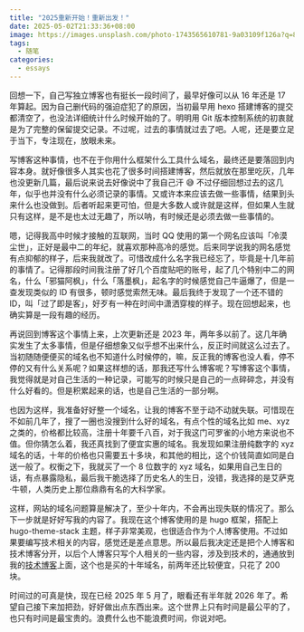 ```yaml
---
title: "2025重新开始！重新出发！"
date: 2025-05-02T21:33:36+08:00
image: https://images.unsplash.com/photo-1743565610781-9a03109f126a?q=80&w=3870&auto=format&fit=crop&ixlib=rb-4.0.3&ixid=M3wxMjA3fDB8MHxwaG90by1wYWdlfHx8fGVufDB8fHx8fA%3D%3D
tags:
  - 随笔
categories:
  - essays
---
```


回想一下，自己写独立博客也有挺长一段时间了，最早好像可以从 16 年还是 17 年算起。因为自己删代码的强迫症犯了的原因，当初最早用 hexo 搭建博客的提交都清空了，也没法详细统计什么时候开始的了。明明用 Git 版本控制系统的初衷就是为了完整的保留提交记录。不过呢，过去的事情就过去了吧。人呢，还是要立足于当下，专注现在，放眼未来。

写博客这种事情，也不在于你用什么框架什么工具什么域名，最终还是要落回到内容本身。就好像很多人其实也花了很多时间搭建博客，然后就放在那里吃灰，几年也没更新几篇，最后说来说去好像说中了我自己汗 😅 不过仔细回想过去的这几年，似乎也并没有什么必须记录的事情。又或许本来应该去做一些事情，结果到头来什么也没做到。后者听起来更可怕，但是大多数人或许就是这样，但如果人生就只有这样，是不是也太过无趣了，所以呐，有时候还是必须去做一些事情的。

嗯，记得我高中时候才接触的互联网，当时 QQ 使用的第一个网名应该叫「冷漠尘世」，正好是最中二的年纪，就喜欢那种高冷的感觉。后来同学说我的网名感觉有点抑郁的样子，后来我就改了。可惜改成什么名字我已经忘了，毕竟是十几年前的事情了。记得那段时间我注册了好几个百度贴吧的账号，起了几个特别中二的网名，什么「邪猫阿枫」，什么「落墨枫」，起名字的时候感觉自己牛逼爆了，但是一查发现类似的 ID 有很多，顿时感觉索然无味。最后我终于发现了一个还不错的 ID，叫「过了即是客」，好歹有一种在时间中潇洒穿梭的样子。现在回想起来，也确实算是一段有趣的经历。

再说回到博客这个事情上来，上次更新还是 2023 年，两年多以前了。这几年确实发生了太多事情，但是仔细想象又似乎想不出来什么，反正时间就这么过去了。当初随随便便买的域名也不知道什么时候停的，嘛，反正我的博客也没人看，停不停的又有什么关系呢？如果这样想的话，那我还写什么博客呢？写博客这个事情，我觉得就是对自己生活的一种记录，可能写的时候只是自己的一点碎碎念，并没有什么好看的。但是积累起来的话，也是自己生活的一部分啊。

也因为这样，我准备好好整一个域名，让我的博客不至于动不动就失联。可惜现在不如前几年了，搜了一圈也没搜到什么好的域名，有点个性的域名比如 me、xyz 之类的，价格都比较高，注册十年要千八百，对于我这门可罗雀的小地方来说也不值。但你猜怎么着，我还真找到了便宜实惠的域名。我发现如果注册纯数字的 xyz 域名的话，十年的价格也只需要五十多块，和其他的相比，这个价钱简直如同是白送一般了。权衡之下，我就买了一个 8 位数字的 xyz 域名，如果用自己生日的话，有点暴露隐私，最后我干脆选择了历史名人的生日，没错，我选择的是艾萨克·牛顿，人类历史上那位鼎鼎有名的大科学家。

这样，网站的域名问题算是解决了，至少十年内，不会再出现失联的情况了。那么下一步就是好好写我的内容了。我现在这个博客使用的是 hugo 框架，搭配上 hugo-theme-stack 主题，样子非常美观，也很适合作为个人博客使用。不过如果要编写技术相关的内容，感觉还是差点意思。所以最后我决定还是把个人博客和技术博客分开，以后个人博客只写个人相关的一些内容，涉及到技术的，通通放到我的[技术博客](https://techstay.tech)上面，这个也是买的十年域名，前两年还比较便宜，只花了 200 块。

时间过的可真是快，现在已经 2025 年 5 月了，眼看还有半年就 2026 年了。希望自己接下来加把劲，好好做出点东西出来。这个世界上只有时间是最公平的了，也只有时间是最宝贵的。浪费什么也不能浪费时间，你说对吧。
